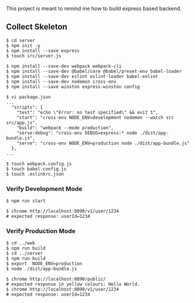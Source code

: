 This project is meant to remind me how to build express based backend.

## Collect Skeleton

```
$ cd server
$ npm init -y
$ npm install --save express
$ touch src/server.js
```

```
$ npm install --save-dev webpack webpack-cli 
$ npm install --save-dev @babel/core @babel/preset-env babel-loader
$ npm install --save-dev eslint eslint-loader babel-eslint
$ npm install --save-dev nodemon cross-env 
$ npm install --save winston express-winston config
```

```
$ vi package.json
...
  "scripts": {
    "test": "echo \"Error: no test specified\" && exit 1",
    "start": "cross-env NODE_ENV=development nodemon --watch src src/app.js",
    "build": "webpack --mode production",
    "serve:debug": "cross-env DEBUG=express:* node ./dist/app-bundle.js",
    "serve": "cross-env NODE_ENV=production node ./dist/app-bundle.js"
  },
...

$ touch webpack.config.js
$ touch babel.config.js
$ touch .eslinkrc.json
```

### Verify Development Mode

```
$ npm run start
```
```
$ chrome http://localhost:8090/v1/user/1234
# expected response: userId=1234
```

### Verify Production Mode

```
$ cd ../web
$ npm run build
$ cd ../server
$ npm run build
$ export  NODE_ENV=production
$ node ./dist/app-bundle.js
```
```
$ chrome http://localhost:8090/public/
# expected response in yellow colours: Hello World.
$ chrome http://localhost:8090/v1/user/1234
# expected response: userId=1234
```
